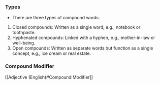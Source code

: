 ### Types
- There are three types of compound words:
1. Closed compounds: Written as a single word, e.g., notebook or toothpaste.
2. Hyphenated compounds: Linked with a hyphen, e.g., mother-in-law or well-being.
3. Open compounds: Written as separate words but function as a single concept, e.g., ice cream or real estate.


### Compound Modifier
[[Adjective (English)#Compound Modifier]]